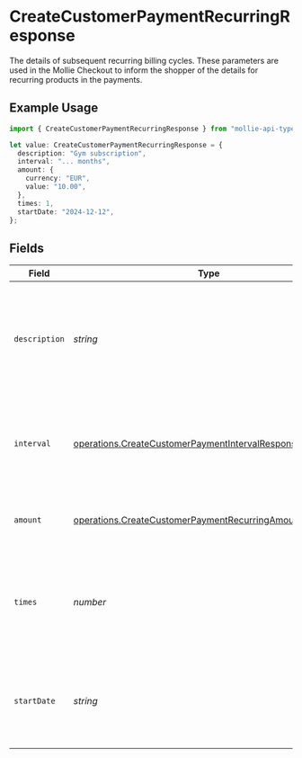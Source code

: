 # CreateCustomerPaymentRecurringResponse

The details of subsequent recurring billing cycles. These parameters are used in the Mollie Checkout
to inform the shopper of the details for recurring products in the payments.

## Example Usage

```typescript
import { CreateCustomerPaymentRecurringResponse } from "mollie-api-typescript/models/operations";

let value: CreateCustomerPaymentRecurringResponse = {
  description: "Gym subscription",
  interval: "... months",
  amount: {
    currency: "EUR",
    value: "10.00",
  },
  times: 1,
  startDate: "2024-12-12",
};
```

## Fields

| Field                                                                                                                              | Type                                                                                                                               | Required                                                                                                                           | Description                                                                                                                        | Example                                                                                                                            |
| ---------------------------------------------------------------------------------------------------------------------------------- | ---------------------------------------------------------------------------------------------------------------------------------- | ---------------------------------------------------------------------------------------------------------------------------------- | ---------------------------------------------------------------------------------------------------------------------------------- | ---------------------------------------------------------------------------------------------------------------------------------- |
| `description`                                                                                                                      | *string*                                                                                                                           | :heavy_minus_sign:                                                                                                                 | A description of the recurring item. If not present, the main description of the item will be used.                                | Gym subscription                                                                                                                   |
| `interval`                                                                                                                         | [operations.CreateCustomerPaymentIntervalResponse](../../models/operations/createcustomerpaymentintervalresponse.md)               | :heavy_check_mark:                                                                                                                 | Cadence unit of the recurring item. For example: `12 months`, `52 weeks` or `365 days`.                                            | 12 months                                                                                                                          |
| `amount`                                                                                                                           | [operations.CreateCustomerPaymentRecurringAmountResponse](../../models/operations/createcustomerpaymentrecurringamountresponse.md) | :heavy_minus_sign:                                                                                                                 | Total amount and currency of the recurring item.                                                                                   |                                                                                                                                    |
| `times`                                                                                                                            | *number*                                                                                                                           | :heavy_minus_sign:                                                                                                                 | Total number of charges for the subscription to complete. Leave empty for ongoing subscription.                                    | 1                                                                                                                                  |
| `startDate`                                                                                                                        | *string*                                                                                                                           | :heavy_minus_sign:                                                                                                                 | The start date of the subscription if it does not start right away (format `YYYY-MM-DD`)                                           | 2024-12-12                                                                                                                         |